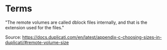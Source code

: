 # Terms
 "The remote volumes are called dblock files internally, and that is the extension used for the files."

 Source:
 https://docs.duplicati.com/en/latest/appendix-c-choosing-sizes-in-duplicati/#remote-volume-size

